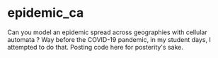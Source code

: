# epidemic_ca
Can you model an epidemic spread across geographies with cellular automata ? Way before the COVID-19 pandemic, in my student days, I attempted to do that. Posting code here for posterity's sake.

